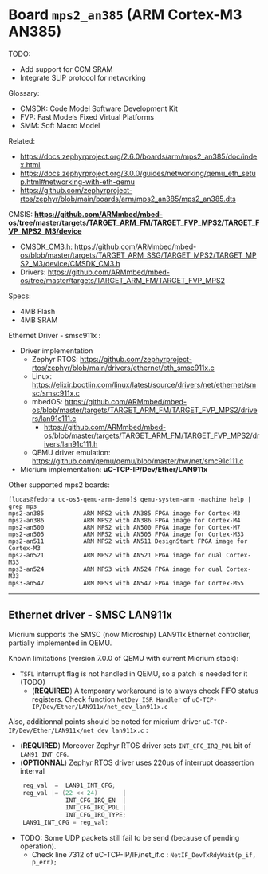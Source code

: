# Board `mps2_an385` (ARM Cortex-M3 AN385)

TODO:
- Add support for CCM SRAM
- Integrate SLIP protocol for networking


Glossary:
- CMSDK: Code Model Software Development Kit
- FVP: Fast Models Fixed Virtual Platforms
- SMM: Soft Macro Model 

Related:
- https://docs.zephyrproject.org/2.6.0/boards/arm/mps2_an385/doc/index.html
- https://docs.zephyrproject.org/3.0.0/guides/networking/qemu_eth_setup.html#networking-with-eth-qemu
- https://github.com/zephyrproject-rtos/zephyr/blob/main/boards/arm/mps2_an385/mps2_an385.dts

CMSIS: **https://github.com/ARMmbed/mbed-os/tree/master/targets/TARGET_ARM_FM/TARGET_FVP_MPS2/TARGET_FVP_MPS2_M3/device**
- CMSDK_CM3.h: https://github.com/ARMmbed/mbed-os/blob/master/targets/TARGET_ARM_SSG/TARGET_MPS2/TARGET_MPS2_M3/device/CMSDK_CM3.h
- Drivers: https://github.com/ARMmbed/mbed-os/tree/master/targets/TARGET_ARM_FM/TARGET_FVP_MPS2

Specs:
- 4MB Flash
- 4MB SRAM

Ethernet Driver - smsc911x :
- Driver implementation
  - Zephyr RTOS: https://github.com/zephyrproject-rtos/zephyr/blob/main/drivers/ethernet/eth_smsc911x.c
  - Linux: https://elixir.bootlin.com/linux/latest/source/drivers/net/ethernet/smsc/smsc911x.c
  - mbedOS: https://github.com/ARMmbed/mbed-os/blob/master/targets/TARGET_ARM_FM/TARGET_FVP_MPS2/drivers/lan91c111.c
    - https://github.com/ARMmbed/mbed-os/blob/master/targets/TARGET_ARM_FM/TARGET_FVP_MPS2/drivers/lan91c111.h
  - QEMU driver emulation: https://github.com/qemu/qemu/blob/master/hw/net/smc91c111.c
- Micrium implementation: **uC-TCP-IP/Dev/Ether/LAN911x**

Other supported mps2 boards:
```
[lucas@fedora uc-os3-qemu-arm-demo]$ qemu-system-arm -machine help | grep mps
mps2-an385           ARM MPS2 with AN385 FPGA image for Cortex-M3
mps2-an386           ARM MPS2 with AN386 FPGA image for Cortex-M4
mps2-an500           ARM MPS2 with AN500 FPGA image for Cortex-M7
mps2-an505           ARM MPS2 with AN505 FPGA image for Cortex-M33
mps2-an511           ARM MPS2 with AN511 DesignStart FPGA image for Cortex-M3
mps2-an521           ARM MPS2 with AN521 FPGA image for dual Cortex-M33
mps3-an524           ARM MPS3 with AN524 FPGA image for dual Cortex-M33
mps3-an547           ARM MPS3 with AN547 FPGA image for Cortex-M55
```
****
## Ethernet driver - SMSC LAN911x

Micrium supports the SMSC (now Microship) LAN911x Ethernet controller, partially
implemented in QEMU.

Known limitations (version 7.0.0 of QEMU with current Micrium stack):
- `TSFL` interrupt flag is not handled in QEMU, so a patch is needed for it (TODO)
  - (**REQUIRED**) A temporary workaround is to always check FIFO status registers.
  Check function `NetDev_ISR_Handler` of `uC-TCP-IP/Dev/Ether/LAN911x/net_dev_lan911x.c`

Also, additionnal points should be noted for micrium driver `uC-TCP-IP/Dev/Ether/LAN911x/net_dev_lan911x.c` :

- (**REQUIRED**) Moreover Zephyr RTOS driver sets `INT_CFG_IRQ_POL` bit of `LAN91_INT_CFG`. 
- (**OPTIONNAL**) Zephyr RTOS driver uses 220us of interrupt deassertion interval
```cpp
    reg_val  =  LAN91_INT_CFG;
    reg_val |= (22 << 24)       |
                INT_CFG_IRQ_EN  |
                INT_CFG_IRQ_POL |
                INT_CFG_IRQ_TYPE;
    LAN91_INT_CFG = reg_val;
```

- TODO: Some UDP packets still fail to be send (because of pending operation).
  - Check line 7312 of uC-TCP-IP/IF/net_if.c : `NetIF_DevTxRdyWait(p_if, p_err);`